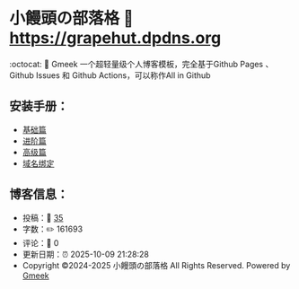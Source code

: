 # 小饅頭の部落格 :link: https://grapehut.dpdns.org 
:octocat: :100: Gmeek 一个超轻量级个人博客模板，完全基于Github Pages 、Github Issues 和 Github Actions，可以称作All in Github 
## 安装手册：
- [基础篇](https://grapehut.dpdns.org/post/1) 
- [进阶篇](https://grapehut.dpdns.org/post/2) 
- [高级篇](https://grapehut.dpdns.org/post/3) 
- [域名绑定](https://grapehut.dpdns.org/post/4) 
## 博客信息：
- 投稿：📜 [35](https://grapehut.dpdns.org) 
- 字数：✏️ 161693 
- 评论：💬 0 
- 更新日期：⏰ 2025-10-09 21:28:28 
- Copyright ©️2024-2025 小饅頭の部落格 All Rights Reserved. Powered by [Gmeek](https://github.com/hst1189/Gmeek)

